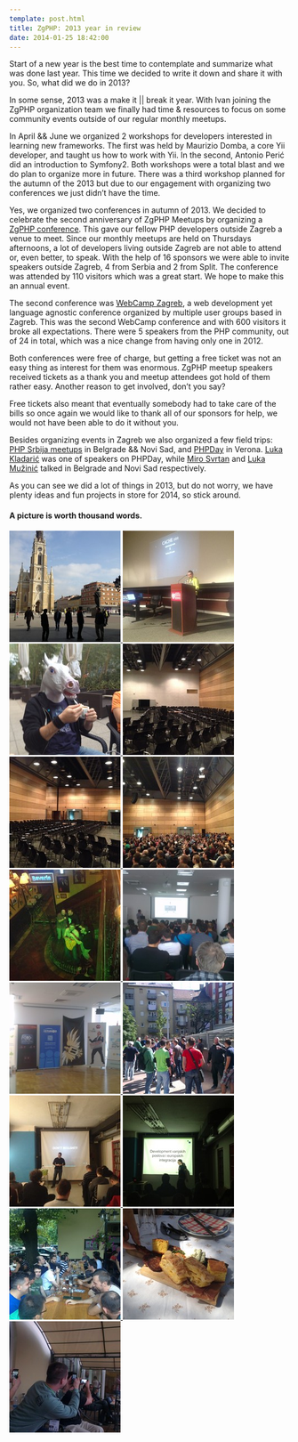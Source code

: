 ```yaml
---
template: post.html
title: ZgPHP: 2013 year in review
date: 2014-01-25 18:42:00
---
```


Start of a new year is the best time to contemplate and summarize what was done
last year. This time we decided to write it down and share it with you. So, what
did we do in 2013?

In some sense, 2013 was a make it || break it year. With Ivan joining the ZgPHP
organization team we finally had time &amp; resources to focus on some community
events outside of our regular monthly meetups.

In April &amp;&amp; June we organized 2 workshops for developers interested in
learning new frameworks. The first was held by Maurizio Domba, a core Yii
developer, and taught us how to work with Yii. In the second, Antonio Perić did
an introduction to Symfony2. Both workshops were a total blast and we do plan to
organize more in future. There was a third workshop planned for the autumn of
the 2013 but due to our engagement with organizing two conferences we just
didn’t have the time.

Yes, we organized two conferences in autumn of 2013. We decided to celebrate the
second anniversary of ZgPHP Meetups by organizing a [ZgPHP
conference](http://2013.zgphp.org/). This gave our fellow PHP developers outside
Zagreb a venue to meet. Since our monthly meetups are held on Thursdays
afternoons, a lot of developers living outside Zagreb are not able to attend or,
even better, to speak. With the help of 16 sponsors we were able to invite
speakers outside Zagreb, 4 from Serbia and 2 from Split. The conference was
attended by 110 visitors which was a great start. We hope to make this an annual
event.

The second conference was [WebCamp Zagreb](http://2013.webcampzg.org/), a web
development yet language agnostic conference organized by multiple user groups
based in Zagreb. This was the second WebCamp conference and with 600 visitors it
broke all expectations. There were 5 speakers from the PHP community, out of 24
in total, which was a nice change from having only one in 2012.

Both conferences were free of charge, but getting a free ticket was not an easy
thing as interest for them was enormous. ZgPHP meetup speakers received tickets
as a thank you and meetup attendees got hold of them rather easy. Another reason
to get involved, don’t you say?

Free tickets also meant that eventually somebody had to take care of the bills
so once again we would like to thank all of our sponsors for help, we would not
have been able to do it without you.

Besides organizing events in Zagreb we also organized a few field trips: [PHP
Srbija meetups](http://meetup.phpsrbija.rs/) in Belgrade && Novi Sad, and
[PHPDay](http://2013.phpday.it/) in Verona. [Luka
Kladarić](https://twitter.com/allixsenos) was one of speakers on PHPDay, while
[Miro Svrtan](https://twitter.com/msvrtan) and [Luka
Mužinić](https://twitter.com/lmuzinic) talked in Belgrade and Novi Sad
respectively.

As you can see we did a lot of things in 2013, but do not worry, we have plenty
ideas and fun projects in store for 2014, so stick around.

#### A picture is worth thousand words.

<div>
    <a class="gallery" href="/uploads/2014/01/2013-11-17-10.48.56.jpg" title="ZgPHP goes to Novi Sad">
        <img src="/uploads/2014/01/2013-11-17-10.48.56-thumb.jpg" />
    </a>
    <a class="gallery" href="/uploads/2014/01/2013-11-16-20.00.27.jpg" title="Yes we did some work in Novi Sad too. Well some of us :)">
        <img src="/uploads/2014/01/2013-11-16-20.00.27-thumb.jpg" />
    </a>
    <a class="gallery" href="/uploads/2014/01/2013-10-26-07.52.35.jpg" title="Morning coffee preparations for WebCamp.">
        <img src="/uploads/2014/01/2013-10-26-07.52.35-thumb.jpg" />
    </a>
    <a class="gallery" href="/uploads/2014/01/2013-10-25-19.17.39.jpg" title="WebCamp &#8211; track A before the conference.">
        <img src="/uploads/2014/01/2013-10-25-19.17.39-thumb.jpg" />
    </a>
    <a class="gallery" href="/uploads/2014/01/2013-10-25-19.17.00.jpg" title="WebCamp &#8211; track B before the conference.">
        <img src="/uploads/2014/01/2013-10-25-19.17.00-thumb.jpg" />
    </a>
    <a class="gallery" href="/uploads/2014/01/2013-10-26-10.09.34.jpg" title="Track B during WebCamp 2013.">
        <img src="/uploads/2014/01/2013-10-26-10.09.34-thumb.jpg" />
    </a>
    <a class="gallery" href="/uploads/2014/01/2013-10-26-23.17.30.jpg" title="Chilling after WebCamp :)">
        <img src="/uploads/2014/01/2013-10-26-23.17.30-thumb.jpg" />
    </a>
    <a class="gallery" href="/uploads/2014/01/2013-09-14-10.08.50.jpg" title="ZgPHP mini conference 2013">
        <img src="/uploads/2014/01/2013-09-14-10.08.50-thumb.jpg" />
    </a>
    <a class="gallery" href="/uploads/2014/01/2013-09-14-10.11.31.jpg" title="Our dear ZgPHP sponsors">
        <img src="/uploads/2014/01/2013-09-14-10.11.31-thumb.jpg" />
    </a>
    <a class="gallery" href="/uploads/2014/01/2013-09-14-11.40.56.jpg" title="Taking a break">
        <img src="/uploads/2014/01/2013-09-14-11.40.56-thumb.jpg" />
    </a>
    <a class="gallery" href="/uploads/2014/01/2013-12-19-18.29.07.jpg" title="A pic from one of our monthly meetups.">
        <img src="/uploads/2014/01/2013-12-19-18.29.07-thumb.jpg" />
    </a>
    <a class="gallery" href="/uploads/2014/01/2013-02-21-18.57.08.jpg" title="Another pic from our monthly meetups">
        <img src="/uploads/2014/01/2013-02-21-18.57.08-thumb.jpg" />
    </a>
    <a class="gallery" href="/uploads/2014/01/2013-07-18-19.11.40.jpg" title="During summers we do only Drinkups.">
        <img src="/uploads/2014/01/2013-07-18-19.11.40-thumb.jpg" />
    </a>
    <a class="gallery" href="/uploads/2014/01/2013-04-27-14.21.29.jpg" title="Yes there was some food too. (Novi Sad, april 2013)">
        <img src="/uploads/2014/01/2013-04-27-14.21.29-thumb.jpg" />
    </a>
    <a class="gallery" href="/uploads/2014/01/2013-05-15-19.02.38.jpg" title="Inception. Verona 2013">
        <img src="/uploads/2014/01/2013-05-15-19.02.38-thumb.jpg" />
    </a>
</div>
